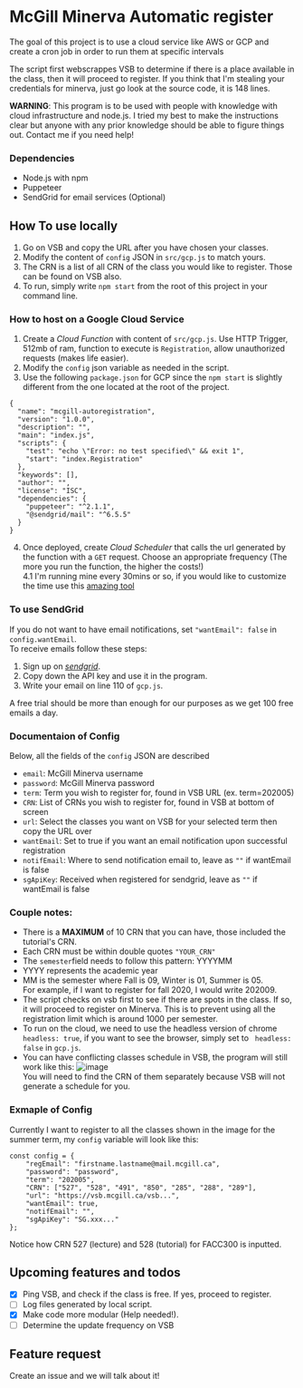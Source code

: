 # McGill Minerva Automatic register
The goal of this project is to use a cloud service like AWS or GCP and create a cron job in order to run them at specific intervals

The script first webscrappes VSB to determine if there is a place available in the class, then it will proceed to register. If you think that I'm stealing your credentials for minerva, just go look at the source code, it is 148 lines. 

**WARNING**: This program is to be used with people with knowledge with cloud infrastructure and node.js. I tried my best to make the instructions clear but anyone with any prior knowledge should be able to figure things out. Contact me if you need help!
### Dependencies
* Node.js with npm
* Puppeteer
* SendGrid for email services (Optional)

## How To use locally
1. Go on VSB and copy the URL after you have chosen your classes.
2. Modify the content of `config` JSON in `src/gcp.js` to match yours. 
4. The CRN is a list of all CRN of the class you would like to register. Those can be found on VSB also.
4. To run, simply write `npm start` from the root of this project in your command line.


### How to host on a Google Cloud Service
1. Create a _Cloud Function_ with content of `src/gcp.js`. Use HTTP Trigger, 512mb of ram, function to execute is `Registration`, allow unauthorized requests (makes life easier).
2. Modify the `config` json variable as needed in the script.
3. Use the following `package.json` for GCP since the `npm start` is slightly different from the one located at the root of the project.
```
{
  "name": "mcgill-autoregistration",
  "version": "1.0.0",
  "description": "",
  "main": "index.js",
  "scripts": {
    "test": "echo \"Error: no test specified\" && exit 1",
    "start": "index.Registration"
  },
  "keywords": [],
  "author": "",
  "license": "ISC",
  "dependencies": {
    "puppeteer": "^2.1.1",
    "@sendgrid/mail": "^6.5.5"
  }
}
```
4. Once deployed, create _Cloud Scheduler_ that calls the url generated by the function with a `GET` request. Choose an appropriate frequency (The more you run the function, the higher the costs!)\
4.1 I'm running mine every 30mins or so, if you would like to customize the time use this [amazing tool](https://crontab.guru/)

### To use SendGrid
If you do not want to have email notifications, set `"wantEmail": false` in `config.wantEmail`.\
To receive emails follow these steps:
1. Sign up on [_sendgrid_](https://sendgrid.com/).
2. Copy down the API key and use it in the program.
3. Write your email on line 110 of `gcp.js`.

A free trial should be more than enough for our purposes as we get 100 free emails a day.

### Documentaion of Config
Below, all the fields of the `config` JSON are described
* `email`: McGill Minerva username
* `password`: McGill Minerva password
* `term`: Term you wish to register for, found in VSB URL (ex. term=202005)
* `CRN`: List of CRNs you wish to register for, found in VSB at bottom of screen
* `url`: Select the classes you want on VSB for your selected term then copy the URL over
* `wantEmail`: Set to true if you want an email notification upon successful registration
* `notifEmail`: Where to send notification email to, leave as `""` if wantEmail is false
* `sgApiKey`: Received when registered for sendgrid, leave as `""` if wantEmail is false

### Couple notes:
* There is a **MAXIMUM** of 10 CRN that you can have, those included the tutorial's CRN.
* Each CRN must be within double quotes `"YOUR_CRN"`
* The `semester`field needs to follow this pattern: YYYYMM
* YYYY represents the academic year
* MM is the semester where Fall is 09, Winter is 01, Summer is 05.\
For example, if I want to register for fall 2020, I would write 202009.
* The script checks on vsb first to see if there are spots in the class. If so, it will proceed to register on Minerva. 
This is to prevent using all the registration limit which is around 1000 per semester.
* To run on the cloud, we need to use the headless version of chrome ` headless: true`, if you want to see the browser,
simply set to ` headless: false` in `gcp.js`. 
* You can have conflicting classes schedule in VSB, the program will still work like this:
![image](https://user-images.githubusercontent.com/43629633/78501009-e05f6700-7727-11ea-91d5-e3f98ce7e77b.png)\
You will need to find the CRN of them separately because VSB will not generate a schedule for you.


### Exmaple of Config
Currently I want to register to all the classes shown in the image for the summer term, my `config` variable will look like this:

```
const config = {
    "regEmail": "firstname.lastname@mail.mcgill.ca",
    "password": "password",
    "term": "202005",
    "CRN": ["527", "528", "491", "850", "285", "288", "289"],
    "url": "https://vsb.mcgill.ca/vsb...",
    "wantEmail": true,
    "notifEmail": "",
    "sgApiKey": "SG.xxx..."
};
```
Notice how CRN 527 (lecture) and 528 (tutorial) for FACC300 is inputted.

## Upcoming features and todos
- [x] Ping VSB, and check if the class is free. If yes, proceed to register. 
- [ ] Log files generated by local script.
- [x] Make code more modular (Help needed!). 
- [ ] Determine the update frequency on VSB

## Feature request 
Create an issue and we will talk about it!
